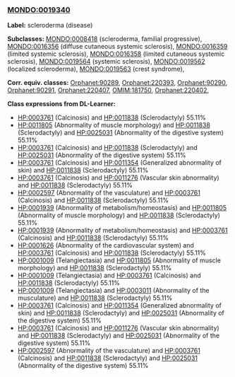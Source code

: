 
### [MONDO:0019340](http://purl.obolibrary.org/obo/MONDO_0019340)
**Label:** scleroderma (disease)

**Subclasses:** [MONDO:0008418](http://purl.obolibrary.org/obo/MONDO_0008418) (scleroderma, familial progressive), [MONDO:0016356](http://purl.obolibrary.org/obo/MONDO_0016356) (diffuse cutaneous systemic sclerosis), [MONDO:0016359](http://purl.obolibrary.org/obo/MONDO_0016359) (limited systemic sclerosis), [MONDO:0016358](http://purl.obolibrary.org/obo/MONDO_0016358) (limited cutaneous systemic sclerosis), [MONDO:0019564](http://purl.obolibrary.org/obo/MONDO_0019564) (systemic sclerosis), [MONDO:0019562](http://purl.obolibrary.org/obo/MONDO_0019562) (localized scleroderma), [MONDO:0019563](http://purl.obolibrary.org/obo/MONDO_0019563) (crest syndrome), 

**Corr. equiv. classes:** [Orphanet:90289](http://www.orpha.net/ORDO/Orphanet_90289), [Orphanet:220393](http://www.orpha.net/ORDO/Orphanet_220393), [Orphanet:90290](http://www.orpha.net/ORDO/Orphanet_90290), [Orphanet:90291](http://www.orpha.net/ORDO/Orphanet_90291), [Orphanet:220407](http://www.orpha.net/ORDO/Orphanet_220407), [OMIM:181750](http://purl.obolibrary.org/obo/OMIM_181750), [Orphanet:220402](http://www.orpha.net/ORDO/Orphanet_220402), 

**Class expressions from DL-Learner:**

- [HP:0003761](http://purl.obolibrary.org/obo/HP_0003761) (Calcinosis) and [HP:0011838](http://purl.obolibrary.org/obo/HP_0011838) (Sclerodactyly) 55.11%
- [HP:0011805](http://purl.obolibrary.org/obo/HP_0011805) (Abnormality of muscle morphology) and [HP:0011838](http://purl.obolibrary.org/obo/HP_0011838) (Sclerodactyly) and [HP:0025031](http://purl.obolibrary.org/obo/HP_0025031) (Abnormality of the digestive system) 55.11%
- [HP:0003761](http://purl.obolibrary.org/obo/HP_0003761) (Calcinosis) and [HP:0011838](http://purl.obolibrary.org/obo/HP_0011838) (Sclerodactyly) and [HP:0025031](http://purl.obolibrary.org/obo/HP_0025031) (Abnormality of the digestive system) 55.11%
- [HP:0003761](http://purl.obolibrary.org/obo/HP_0003761) (Calcinosis) and [HP:0011354](http://purl.obolibrary.org/obo/HP_0011354) (Generalized abnormality of skin) and [HP:0011838](http://purl.obolibrary.org/obo/HP_0011838) (Sclerodactyly) 55.11%
- [HP:0003761](http://purl.obolibrary.org/obo/HP_0003761) (Calcinosis) and [HP:0011276](http://purl.obolibrary.org/obo/HP_0011276) (Vascular skin abnormality) and [HP:0011838](http://purl.obolibrary.org/obo/HP_0011838) (Sclerodactyly) 55.11%
- [HP:0002597](http://purl.obolibrary.org/obo/HP_0002597) (Abnormality of the vasculature) and [HP:0003761](http://purl.obolibrary.org/obo/HP_0003761) (Calcinosis) and [HP:0011838](http://purl.obolibrary.org/obo/HP_0011838) (Sclerodactyly) 55.11%
- [HP:0001939](http://purl.obolibrary.org/obo/HP_0001939) (Abnormality of metabolism/homeostasis) and [HP:0011805](http://purl.obolibrary.org/obo/HP_0011805) (Abnormality of muscle morphology) and [HP:0011838](http://purl.obolibrary.org/obo/HP_0011838) (Sclerodactyly) 55.11%
- [HP:0001939](http://purl.obolibrary.org/obo/HP_0001939) (Abnormality of metabolism/homeostasis) and [HP:0003761](http://purl.obolibrary.org/obo/HP_0003761) (Calcinosis) and [HP:0011838](http://purl.obolibrary.org/obo/HP_0011838) (Sclerodactyly) 55.11%
- [HP:0001626](http://purl.obolibrary.org/obo/HP_0001626) (Abnormality of the cardiovascular system) and [HP:0003761](http://purl.obolibrary.org/obo/HP_0003761) (Calcinosis) and [HP:0011838](http://purl.obolibrary.org/obo/HP_0011838) (Sclerodactyly) 55.11%
- [HP:0001009](http://purl.obolibrary.org/obo/HP_0001009) (Telangiectasia) and [HP:0011805](http://purl.obolibrary.org/obo/HP_0011805) (Abnormality of muscle morphology) and [HP:0011838](http://purl.obolibrary.org/obo/HP_0011838) (Sclerodactyly) 55.11%
- [HP:0001009](http://purl.obolibrary.org/obo/HP_0001009) (Telangiectasia) and [HP:0003761](http://purl.obolibrary.org/obo/HP_0003761) (Calcinosis) and [HP:0011838](http://purl.obolibrary.org/obo/HP_0011838) (Sclerodactyly) 55.11%
- [HP:0001009](http://purl.obolibrary.org/obo/HP_0001009) (Telangiectasia) and [HP:0003011](http://purl.obolibrary.org/obo/HP_0003011) (Abnormality of the musculature) and [HP:0011838](http://purl.obolibrary.org/obo/HP_0011838) (Sclerodactyly) 55.11%
- [HP:0003761](http://purl.obolibrary.org/obo/HP_0003761) (Calcinosis) and [HP:0011354](http://purl.obolibrary.org/obo/HP_0011354) (Generalized abnormality of skin) and [HP:0011838](http://purl.obolibrary.org/obo/HP_0011838) (Sclerodactyly) and [HP:0025031](http://purl.obolibrary.org/obo/HP_0025031) (Abnormality of the digestive system) 55.11%
- [HP:0003761](http://purl.obolibrary.org/obo/HP_0003761) (Calcinosis) and [HP:0011276](http://purl.obolibrary.org/obo/HP_0011276) (Vascular skin abnormality) and [HP:0011838](http://purl.obolibrary.org/obo/HP_0011838) (Sclerodactyly) and [HP:0025031](http://purl.obolibrary.org/obo/HP_0025031) (Abnormality of the digestive system) 55.11%
- [HP:0002597](http://purl.obolibrary.org/obo/HP_0002597) (Abnormality of the vasculature) and [HP:0003761](http://purl.obolibrary.org/obo/HP_0003761) (Calcinosis) and [HP:0011838](http://purl.obolibrary.org/obo/HP_0011838) (Sclerodactyly) and [HP:0025031](http://purl.obolibrary.org/obo/HP_0025031) (Abnormality of the digestive system) 55.11%


